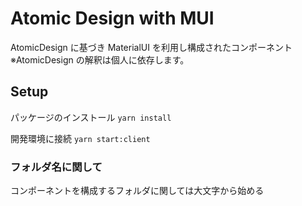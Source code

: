 # Atomic Design with MUI

AtomicDesign に基づき MaterialUI を利用し構成されたコンポーネント  
※AtomicDesign の解釈は個人に依存します。

## Setup

パッケージのインストール `yarn install`

開発環境に接続 `yarn start:client`

### フォルダ名に関して

コンポーネントを構成するフォルダに関しては大文字から始める
